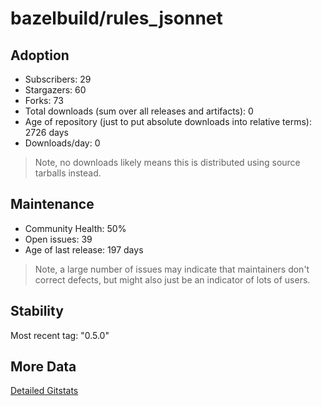 # bazelbuild/rules_jsonnet

## Adoption

- Subscribers: 29
- Stargazers: 60
- Forks: 73
- Total downloads (sum over all releases and artifacts): 0
- Age of repository (just to put absolute downloads into relative terms): 2726 days
- Downloads/day: 0

> Note, no downloads likely means this is distributed using source tarballs instead.

## Maintenance

- Community Health: 50%
- Open issues: 39
- Age of last release: 197 days

> Note, a large number of issues may indicate that maintainers don't correct defects, but might also
> just be an indicator of lots of users.

## Stability

Most recent tag: "0.5.0"

## More Data

[Detailed Gitstats](/bazel-catalog/gitstats/bazelbuild/rules_jsonnet)


